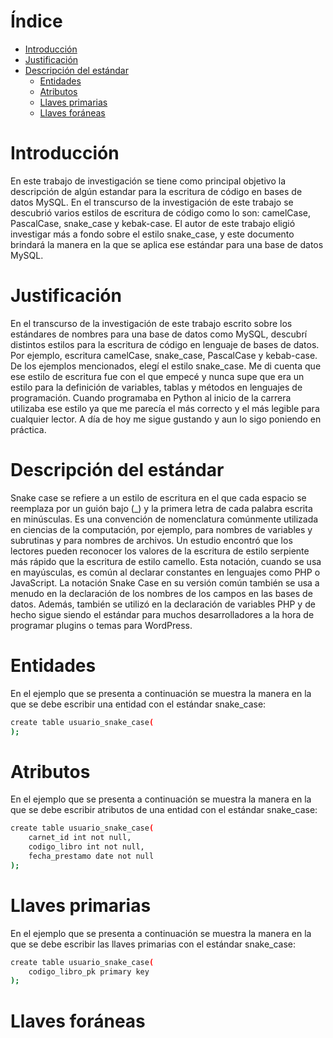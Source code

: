 <!--ts-->
# Índice
   * [Introducción](#introducción)
   * [Justificación](#justificación)
   * [Descripción del estándar](#descripción-del-estándar)
   	    * [Entidades](#entidades)
   	    * [Atributos](#atributos)
   	    * [Llaves primarias](#llaves-primarias)
   	    * [Llaves foráneas](#llaves-foráneas)
<!--te-->






# 
# Introducción

En este trabajo de investigación se tiene como principal objetivo la descripción de algún estandar para la escritura de código en bases de datos MySQL. En el transcurso de la investigación de este trabajo se descubrió varios estilos de escritura de código como lo son: camelCase, PascalCase, snake_case y kebak-case. El autor de este trabajo eligió investigar más a fondo sobre el estilo snake_case, y este documento brindará la manera en la que se aplica ese estándar para una base de datos MySQL.

# 
# Justificación

En el transcurso de la investigación de este trabajo escrito sobre los estándares de nombres para una base de datos como MySQL, descubrí distintos estilos para la escritura de código en lenguaje de bases de datos. Por ejemplo, escritura camelCase, snake_case, PascalCase y kebab-case. De los ejemplos mencionados, elegí el estilo snake_case. Me di cuenta que ese estilo de escritura fue con el que empecé y nunca supe que era un estilo para la definición de variables, tablas y métodos en lenguajes de programación. Cuando programaba en Python al inicio de la carrera utilizaba ese estilo ya que me parecía el más correcto y el más legible para cualquier lector. A día de hoy me sigue gustando y aun lo sigo poniendo en práctica.

# 
# Descripción del estándar

Snake case se refiere a un estilo de escritura en el que cada espacio se reemplaza por un guión bajo (_) y la primera letra de cada palabra escrita en minúsculas. Es una convención de nomenclatura comúnmente utilizada en ciencias de la computación, por ejemplo, para nombres de variables y subrutinas y para nombres de archivos. Un estudio encontró que los lectores pueden reconocer los valores de la escritura de estilo serpiente más rápido que la escritura de estilo camello. Esta notación, cuando se usa en mayúsculas, es común al declarar constantes en lenguajes como PHP o JavaScript. La notación Snake Case en su versión común también se usa a menudo en la declaración de los nombres de los campos en las bases de datos. Además, también se utilizó en la declaración de variables PHP y de hecho sigue siendo el estándar para muchos desarrolladores a la hora de programar plugins o temas para WordPress.

# 
# Entidades
En el ejemplo que se presenta a continuación se muestra la manera en la que se debe escribir una entidad con el estándar snake_case:

```bash
create table usuario_snake_case(
);
```
# 
# Atributos
En el ejemplo que se presenta a continuación se muestra la manera en la que se debe escribir atributos de una entidad con el estándar snake_case:

```bash
create table usuario_snake_case(
    carnet_id int not null,
    codigo_libro int not null,
    fecha_prestamo date not null
);
```


# 
# Llaves primarias
En el ejemplo que se presenta a continuación se muestra la manera en la que se debe escribir las llaves primarias con el estándar snake_case:

```bash
create table usuario_snake_case(
    codigo_libro_pk primary key
);
```

# 
# Llaves foráneas










